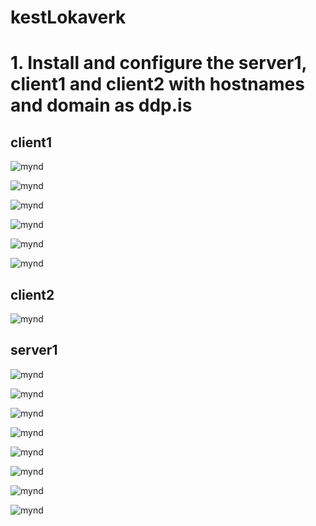 # kestLokaverk

<h1> 1. Install and configure the server1, client1 and client2 with hostnames and domain as ddp.is </h1>

<h2> client1    </h2>

![mynd](https://github.com/gitmaus1/kestLokaverk/blob/main/Screenshots/Screenshot%202024-02-20%20093251.png)

![mynd](https://github.com/gitmaus1/kestLokaverk/blob/main/Screenshots/2/Screenshot%202024-02-22%20195820.png)

![mynd](https://github.com/gitmaus1/kestLokaverk/blob/main/Screenshots/2/Screenshot%202024-02-22%20200057.png)

![mynd](https://github.com/gitmaus1/kestLokaverk/blob/main/Screenshots/2/Screenshot%202024-02-22%20205931.png)

![mynd](https://github.com/gitmaus1/kestLokaverk/blob/main/Screenshots/2/Screenshot%202024-02-22%20211116.png)

![mynd](https://github.com/gitmaus1/kestLokaverk/blob/main/Screenshots/2/Screenshot%202024-02-22%20211529.png)

<h2> client2    </h2>

![mynd](https://github.com/gitmaus1/kestLokaverk/blob/main/Screenshots/Screenshot%202024-02-20%20093923.png)

<h2> server1    </h2>

![mynd](https://github.com/gitmaus1/kestLokaverk/blob/main/Screenshots/Screenshot%202024-02-20%20094311.png)


![mynd](https://github.com/gitmaus1/kestLokaverk/blob/main/Screenshots/Screenshot%202024-02-20%20095601.png)


![mynd](https://github.com/gitmaus1/kestLokaverk/blob/main/Screenshots/Screenshot%202024-02-20%20100343.png)


![mynd](https://github.com/gitmaus1/kestLokaverk/blob/main/Screenshots/Screenshot%202024-02-20%20100642.png)


![mynd](https://github.com/gitmaus1/kestLokaverk/blob/main/Screenshots/Screenshot%202024-02-20%20101556.png)


![mynd](https://github.com/gitmaus1/kestLokaverk/blob/main/Screenshots/Screenshot%202024-02-22%20134829.png)


![mynd](https://github.com/gitmaus1/kestLokaverk/blob/main/Screenshots/Screenshot%202024-02-22%20135632.png)


![mynd](https://github.com/gitmaus1/kestLokaverk/blob/main/Screenshots/Screenshot%202024-02-22%20135725.png)
